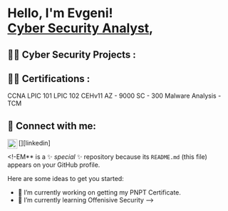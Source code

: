 <h1>Hello, I'm Evgeni! <br/><a href="https://github.com/EvgenimBT">Cyber Security Analyst</a>, 

<h2>👨‍💻 Cyber Security Projects :</h2>

<h2>👨‍💻 Certifications :</h2>
CCNA
LPIC 101 
LPIC 102
CEHv11
AZ - 9000
SC - 300
Malware Analysis - TCM




<h2> 🤳 Connect with me:</h2>

[<img align="left" alt="Evgeni Moshkovich | LinkedIn" width="22px" src="https://www.linkedin.com/in/evgeni-moskovich-b6b333247/" />][linkedin]



<!-EM** is a ✨ _special_ ✨ repository because its `README.md` (this file) appears on your GitHub profile.

Here are some ideas to get you started:

- 🔭 I’m currently working on getting my PNPT Certificate.
- 🌱 I’m currently learning Offenisive Security
-->
